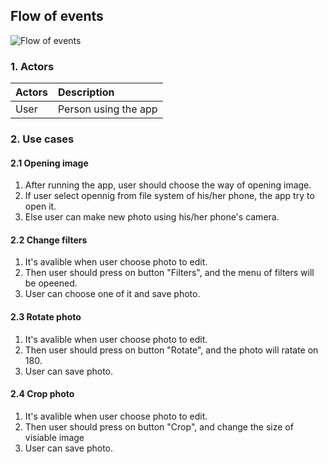 
## Flow of events

![Flow of events](https://github.com/B1nvoker/-photo_editor/blob/master/docs/UseCaseDiagram/Usecasediagram.png)

### 1. Actors

| Actors | Description |
|:--|:--|
| User | Person using the app |

### 2. Use cases
#### 2.1 Opening image
1. After running the app, user should choose the way of opening image.
2. If user select opennig from file system of his/her phone, the app try to open it.
3. Else user can make new photo using his/her phone's camera.
#### 2.2 Change filters
1. It's avalible when user choose photo to edit.
2. Then user should press on button "Filters", and the menu of filters will be opeened.
3. User can choose one of it and save photo.
#### 2.3 Rotate photo
1. It's avalible when user choose photo to edit.
2. Then user should press on button "Rotate", and the photo will ratate on 180.
3. User can save photo.
#### 2.4 Crop photo
1. It's avalible when user choose photo to edit.
2. Then user should press on button "Crop", and change the size of visiable image
3. User can save photo.
